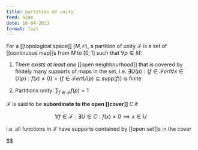 ```yaml
---
title: partition of unity
feed: hide
date: 16-04-2023
format: list
---
```



For a [[topological space]] $(M, \mathcal O)$, a partition of unity $\mathcal F$ is a set of [[continuous map]]s from $M$ to $[0,1]$ such that $\forall p\in M$:

1. There *exists at least one* [[open neighbourhood]] that is covered by finitely many supports of maps in the set, i.e. $\exists U(p): \{f\in \mathcal F ert \forall x\in U(p): f(x) \neq 0\} = \{f\in \mathcal F ert U(p) \subseteq \text{supp}(f)\}$ is finite

2. Partitions unity: $\sum_{f\in\mathcal{F}}f(p)=1$


$\mathcal F$ is said to be **subordinate to the open [[cover]]** $C$ if 

$$\forall f\in \mathcal F: \exists U\in C: f(x)\neq 0\implies x\in U$$

i.e. all functions in $\mathcal F$ have supports contained by [[open set]]s in the cover

$$